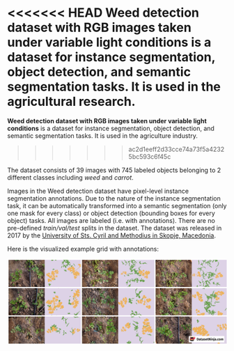 <<<<<<< HEAD
**Weed detection dataset with RGB images taken under variable light conditions** is a dataset for instance segmentation, object detection, and semantic segmentation tasks. It is used in the agricultural research. 
=======
**Weed detection dataset with RGB images taken under variable light conditions** is a dataset for instance segmentation, object detection, and semantic segmentation tasks. It is used in the agriculture industry.
>>>>>>> ac2d1eeff2d33cce74a73f5a42325bc593c6f45c

The dataset consists of 39 images with 745 labeled objects belonging to 2 different classes including *weed* and *carrot*.

Images in the Weed detection dataset have pixel-level instance segmentation annotations. Due to the nature of the instance segmentation task, it can be automatically transformed into a semantic segmentation (only one mask for every class) or object detection (bounding boxes for every object) tasks. All images are labeled (i.e. with annotations). There are no pre-defined <i>train/val/test</i> splits in the dataset. The dataset was released in 2017 by the [University of Sts. Cyril and Methodius in Skopje, Macedonia](https://www.ukim.edu.mk/en_index.php).

Here is the visualized example grid with annotations:

<img src="https://github.com/dataset-ninja/weed/raw/main/visualizations/side_annotations_grid.png">
